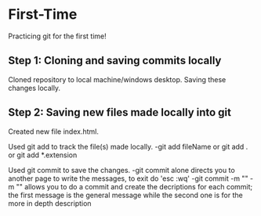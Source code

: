 # First-Time

Practicing git for the first time!

## **Step 1**: Cloning and saving commits locally

Cloned repository to local machine/windows desktop.
Saving these changes locally.

## **Step 2**: Saving new files made locally into git

Created new file index.html.

Used git add to track the file(s) made locally.
-git add fileName or git add . or git add *.extension

Used git commit to save the changes.
-git commit alone directs you to another page to write the messages, to exit do 'esc :wq'
-git commit -m "" -m "" allows you to do a commit and create the decriptions for each commit; the first message is the general message while the second one is for the more in depth description

